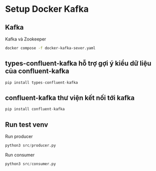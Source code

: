 # Setup Docker Kafka

## Kafka

Kafka và Zookeeper

```bash
docker compose -f docker-kafka-sever.yaml
```

## types-confluent-kafka hỗ trợ gợi ý kiểu dữ liệu của confluent-kafka

```python
pip install types-confluent-kafka
```

## confluent-kafka thư viện kết nối tới kafka

```python
pip install confluent-kafka
```

## Run test venv

Run producer

```python
python3 src/producer.py  
```

Run consumer

```python
python3 src/consumer.py
```
